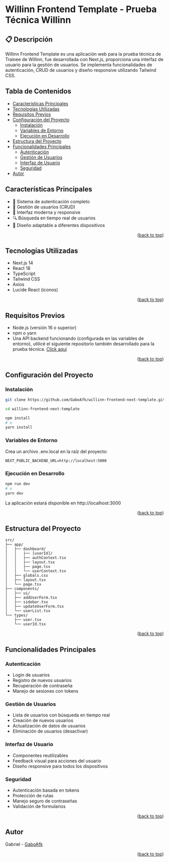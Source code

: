 <a id="readme-top"></a>
# Willinn Frontend Template - Prueba Técnica Willinn

## 📋 Descripción
Willinn Frontend Template es una aplicación web para la prueba técnica de Trainee de Willinn, fue desarrollada con Next.js, proporciona una interfaz de usuario para la gestión de usuarios. Se implementa funcionalidades de autenticación, CRUD de usuarios y diseño responsive utilizando Tailwind CSS.

## Tabla de Contenidos

- [Características Principales](#características-principales)
- [Tecnologías Utilizadas](#tecnologías-utilizadas)
- [Requisitos Previos](#requisitos-previos)
- [Configuración del Proyecto](#configuración-del-proyecto)
    - [Instalación](#instalación)
    - [Variables de Entorno](#variables-de-entorno)
    - [Ejecución en Desarrollo](#ejecución-en-desarrollo)
- [Estructura del Proyecto](#estructura-del-proyecto)
- [Funcionalidades Principales](#funcionalidades-principales)
    - [Autenticación](#autenticación)
    - [Gestión de Usuarios](#gestión-de-usuarios)
    - [Interfaz de Usuario](#interfaz-de-usuario)
    - [Seguridad](#seguridad)
- [Autor](#autor)


## Características Principales
- 🔐 Sistema de autenticación completo
- 👥 Gestión de usuarios (CRUD)
- 🎨 Interfaz moderna y responsive
- 🔍 Búsqueda en tiempo real de usuarios
- 📱 Diseño adaptable a diferentes dispositivos
<p align="right">(<a href="#readme-top">back to top</a>)</p>

## Tecnologías Utilizadas
- Next.js 14
- React 18
- TypeScript
- Tailwind CSS
- Axios
- Lucide React (iconos)
<p align="right">(<a href="#readme-top">back to top</a>)</p>

## Requisitos Previos
- Node.js (versión 16 o superior)
- npm o yarn
- Una API backend funcionando (configurada en las variables de entorno), utilicé el siguiente repositorio también desarrollado para la prueba técnica. [Click aquí](https://github.com/GaboAfk/Willinn-backend-api-template)
<p align="right">(<a href="#readme-top">back to top</a>)</p>

## Configuración del Proyecto

### Instalación
```bash
git clone https://github.com/GaboAfk/willinn-frontend-next-template.git

cd willinn-frontend-next-template

npm install
# o
yarn install
```

### Variables de Entorno
Crea un archivo .env.local en la raíz del proyecto:

```env
NEXT_PUBLIC_BACKEND_URL=http://localhost:5000
```

### Ejecución en Desarrollo
```bash
npm run dev
# o
yarn dev
```

La aplicación estará disponible en http://localhost:3000
<p align="right">(<a href="#readme-top">back to top</a>)</p>

## Estructura del Proyecto

```plaintext
src/
├── app/
│   ├── dashboard/
│   │   ├── [userId]/
│   │   ├── authContext.tsx
│   │   ├── layout.tsx
│   │   ├── page.tsx
│   │   └── userContext.tsx
│   ├── globals.css
│   ├── layout.tsx
│   └── page.tsx
├── components/
│   ├── ui/
│   ├── addUserForm.tsx
│   ├── sidebar.tsx
│   ├── updateUserForm.tsx
│   └── userList.tsx
└── types/
    ├── user.tsx
    └── userId.tsx
```
<p align="right">(<a href="#readme-top">back to top</a>)</p>

## Funcionalidades Principales

### Autenticación
- Login de usuarios
- Registro de nuevos usuarios
- Recuperación de contraseña
- Manejo de sesiones con tokens

### Gestión de Usuarios
- Lista de usuarios con búsqueda en tiempo real
- Creación de nuevos usuarios
- Actualización de datos de usuarios
- Eliminación de usuarios (desactivar)

### Interfaz de Usuario
- Componentes reutilizables
- Feedback visual para acciones del usuario
- Diseño responsive para todos los dispositivos

### Seguridad
- Autenticación basada en tokens
- Protección de rutas
- Manejo seguro de contraseñas
- Validación de formularios
<p align="right">(<a href="#readme-top">back to top</a>)</p>

## Autor
Gabriel - [GaboAfk](https://github.com/GaboAfk)
<p align="right">(<a href="#readme-top">back to top</a>)</p>
